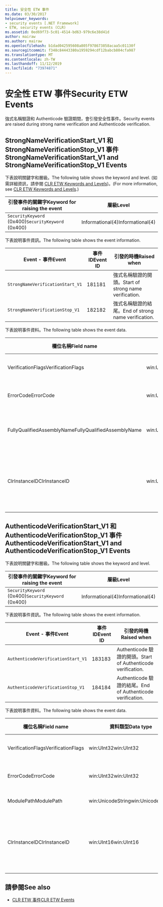 ```yaml
---
title: 安全性 ETW 事件
ms.date: 03/30/2017
helpviewer_keywords:
- security events [.NET Framework]
- ETW, security events (CLR)
ms.assetid: 0ed69f73-5c01-4514-bd63-979c6e38d41d
author: mairaw
ms.author: mairaw
ms.openlocfilehash: b1dad042595608a805f978673858acaa5c01130f
ms.sourcegitcommit: f348c84443380a1959294cdf12babcb804cfa987
ms.translationtype: MT
ms.contentlocale: zh-TW
ms.lasthandoff: 11/12/2019
ms.locfileid: "73974871"
---
```

# <a name="security-etw-events"></a><span data-ttu-id="f9d16-102">安全性 ETW 事件</span><span class="sxs-lookup"><span data-stu-id="f9d16-102">Security ETW Events</span></span>

<span data-ttu-id="f9d16-103">強式名稱驗證和 Authenticode 驗證期間，會引發安全性事件。</span><span class="sxs-lookup"><span data-stu-id="f9d16-103">Security events are raised during strong name verification and Authenticode verification.</span></span>  

## <a name="strongnameverificationstart_v1-and-strongnameverificationstop_v1-events"></a><span data-ttu-id="f9d16-104">StrongNameVerificationStart_V1 和 StrongNameVerificationStop_V1 事件</span><span class="sxs-lookup"><span data-stu-id="f9d16-104">StrongNameVerificationStart_V1 and StrongNameVerificationStop_V1 Events</span></span>  
 <span data-ttu-id="f9d16-105">下表說明關鍵字和層級。</span><span class="sxs-lookup"><span data-stu-id="f9d16-105">The following table shows the keyword and level.</span></span> <span data-ttu-id="f9d16-106">(如需詳細資訊，請參閱 [CLR ETW Keywords and Levels](clr-etw-keywords-and-levels.md))。</span><span class="sxs-lookup"><span data-stu-id="f9d16-106">(For more information, see [CLR ETW Keywords and Levels](clr-etw-keywords-and-levels.md).)</span></span>  
  
|<span data-ttu-id="f9d16-107">引發事件的關鍵字</span><span class="sxs-lookup"><span data-stu-id="f9d16-107">Keyword for raising the event</span></span>|<span data-ttu-id="f9d16-108">層級</span><span class="sxs-lookup"><span data-stu-id="f9d16-108">Level</span></span>|  
|-----------------------------------|-----------|  
|<span data-ttu-id="f9d16-109">`SecurityKeyword` (0x400)</span><span class="sxs-lookup"><span data-stu-id="f9d16-109">`SecurityKeyword` (0x400)</span></span>|<span data-ttu-id="f9d16-110">Informational(4)</span><span class="sxs-lookup"><span data-stu-id="f9d16-110">Informational(4)</span></span>|  
  
 <span data-ttu-id="f9d16-111">下表說明事件資訊。</span><span class="sxs-lookup"><span data-stu-id="f9d16-111">The following table shows the event information.</span></span>  
  
|<span data-ttu-id="f9d16-112">Event - 事件</span><span class="sxs-lookup"><span data-stu-id="f9d16-112">Event</span></span>|<span data-ttu-id="f9d16-113">事件 ID</span><span class="sxs-lookup"><span data-stu-id="f9d16-113">Event ID</span></span>|<span data-ttu-id="f9d16-114">引發的時機</span><span class="sxs-lookup"><span data-stu-id="f9d16-114">Raised when</span></span>|  
|-----------|--------------|-----------------|  
|`StrongNameVerificationStart_V1`|<span data-ttu-id="f9d16-115">181</span><span class="sxs-lookup"><span data-stu-id="f9d16-115">181</span></span>|<span data-ttu-id="f9d16-116">強式名稱驗證的開頭。</span><span class="sxs-lookup"><span data-stu-id="f9d16-116">Start of strong name verification.</span></span>|  
|`StrongNameVerificationStop_V1`|<span data-ttu-id="f9d16-117">182</span><span class="sxs-lookup"><span data-stu-id="f9d16-117">182</span></span>|<span data-ttu-id="f9d16-118">強式名稱驗證的結尾。</span><span class="sxs-lookup"><span data-stu-id="f9d16-118">End of strong name verification.</span></span>|  
  
 <span data-ttu-id="f9d16-119">下表說明事件資料。</span><span class="sxs-lookup"><span data-stu-id="f9d16-119">The following table shows the event data.</span></span>  
  
|<span data-ttu-id="f9d16-120">欄位名稱</span><span class="sxs-lookup"><span data-stu-id="f9d16-120">Field name</span></span>|<span data-ttu-id="f9d16-121">資料類型</span><span class="sxs-lookup"><span data-stu-id="f9d16-121">Data type</span></span>|<span data-ttu-id="f9d16-122">描述</span><span class="sxs-lookup"><span data-stu-id="f9d16-122">Description</span></span>|  
|----------------|---------------|-----------------|  
|<span data-ttu-id="f9d16-123">VerificationFlags</span><span class="sxs-lookup"><span data-stu-id="f9d16-123">VerificationFlags</span></span>|<span data-ttu-id="f9d16-124">win:UInt32</span><span class="sxs-lookup"><span data-stu-id="f9d16-124">win:UInt32</span></span>|<span data-ttu-id="f9d16-125">驗證旗標。</span><span class="sxs-lookup"><span data-stu-id="f9d16-125">The verification flags.</span></span>|  
|<span data-ttu-id="f9d16-126">ErrorCode</span><span class="sxs-lookup"><span data-stu-id="f9d16-126">ErrorCode</span></span>|<span data-ttu-id="f9d16-127">win:UInt32</span><span class="sxs-lookup"><span data-stu-id="f9d16-127">win:UInt32</span></span>|<span data-ttu-id="f9d16-128">HResult 錯誤碼。</span><span class="sxs-lookup"><span data-stu-id="f9d16-128">The HResult error code.</span></span>|  
|<span data-ttu-id="f9d16-129">FullyQualifiedAssemblyName</span><span class="sxs-lookup"><span data-stu-id="f9d16-129">FullyQualifiedAssemblyName</span></span>|<span data-ttu-id="f9d16-130">win:UnicodeString</span><span class="sxs-lookup"><span data-stu-id="f9d16-130">win:UnicodeString</span></span>|<span data-ttu-id="f9d16-131">完整組件名稱。</span><span class="sxs-lookup"><span data-stu-id="f9d16-131">The fully qualified assembly name.</span></span>|  
|<span data-ttu-id="f9d16-132">ClrInstanceID</span><span class="sxs-lookup"><span data-stu-id="f9d16-132">ClrInstanceID</span></span>|<span data-ttu-id="f9d16-133">win:UInt16</span><span class="sxs-lookup"><span data-stu-id="f9d16-133">win:UInt16</span></span>|<span data-ttu-id="f9d16-134">CLR 或 CoreCLR 執行個體的唯一 ID。</span><span class="sxs-lookup"><span data-stu-id="f9d16-134">Unique ID for the instance of CLR or CoreCLR.</span></span>|  

## <a name="authenticodeverificationstart_v1-and-authenticodeverificationstop_v1-events"></a><span data-ttu-id="f9d16-135">AuthenticodeVerificationStart_V1 和 AuthenticodeVerificationStop_V1 事件</span><span class="sxs-lookup"><span data-stu-id="f9d16-135">AuthenticodeVerificationStart_V1 and AuthenticodeVerificationStop_V1 Events</span></span>  
 <span data-ttu-id="f9d16-136">下表說明關鍵字和層級。</span><span class="sxs-lookup"><span data-stu-id="f9d16-136">The following table shows the keyword and level.</span></span>  
  
|<span data-ttu-id="f9d16-137">引發事件的關鍵字</span><span class="sxs-lookup"><span data-stu-id="f9d16-137">Keyword for raising the event</span></span>|<span data-ttu-id="f9d16-138">層級</span><span class="sxs-lookup"><span data-stu-id="f9d16-138">Level</span></span>|  
|-----------------------------------|-----------|  
|<span data-ttu-id="f9d16-139">`SecurityKeyword` (0x400)</span><span class="sxs-lookup"><span data-stu-id="f9d16-139">`SecurityKeyword` (0x400)</span></span>|<span data-ttu-id="f9d16-140">Informational(4)</span><span class="sxs-lookup"><span data-stu-id="f9d16-140">Informational(4)</span></span>|  
  
 <span data-ttu-id="f9d16-141">下表說明事件資訊。</span><span class="sxs-lookup"><span data-stu-id="f9d16-141">The following table shows the event information.</span></span>  
  
|<span data-ttu-id="f9d16-142">Event - 事件</span><span class="sxs-lookup"><span data-stu-id="f9d16-142">Event</span></span>|<span data-ttu-id="f9d16-143">事件 ID</span><span class="sxs-lookup"><span data-stu-id="f9d16-143">Event ID</span></span>|<span data-ttu-id="f9d16-144">引發的時機</span><span class="sxs-lookup"><span data-stu-id="f9d16-144">Raised when</span></span>|  
|-----------|--------------|-----------------|  
|`AuthenticodeVerificationStart_V1`|<span data-ttu-id="f9d16-145">183</span><span class="sxs-lookup"><span data-stu-id="f9d16-145">183</span></span>|<span data-ttu-id="f9d16-146">Authenticode 驗證的開頭。</span><span class="sxs-lookup"><span data-stu-id="f9d16-146">Start of Authenticode verification.</span></span>|  
|`AuthenticodeVerificationStop_V1`|<span data-ttu-id="f9d16-147">184</span><span class="sxs-lookup"><span data-stu-id="f9d16-147">184</span></span>|<span data-ttu-id="f9d16-148">Authenticode 驗證的結尾。</span><span class="sxs-lookup"><span data-stu-id="f9d16-148">End of Authenticode verification.</span></span>|  
  
 <span data-ttu-id="f9d16-149">下表說明事件資料。</span><span class="sxs-lookup"><span data-stu-id="f9d16-149">The following table shows the event data.</span></span>  
  
|<span data-ttu-id="f9d16-150">欄位名稱</span><span class="sxs-lookup"><span data-stu-id="f9d16-150">Field name</span></span>|<span data-ttu-id="f9d16-151">資料類型</span><span class="sxs-lookup"><span data-stu-id="f9d16-151">Data type</span></span>|<span data-ttu-id="f9d16-152">描述</span><span class="sxs-lookup"><span data-stu-id="f9d16-152">Description</span></span>|  
|----------------|---------------|-----------------|  
|<span data-ttu-id="f9d16-153">VerificationFlags</span><span class="sxs-lookup"><span data-stu-id="f9d16-153">VerificationFlags</span></span>|<span data-ttu-id="f9d16-154">win:UInt32</span><span class="sxs-lookup"><span data-stu-id="f9d16-154">win:UInt32</span></span>|<span data-ttu-id="f9d16-155">驗證旗標。</span><span class="sxs-lookup"><span data-stu-id="f9d16-155">The verification flags.</span></span>|  
|<span data-ttu-id="f9d16-156">ErrorCode</span><span class="sxs-lookup"><span data-stu-id="f9d16-156">ErrorCode</span></span>|<span data-ttu-id="f9d16-157">win:UInt32</span><span class="sxs-lookup"><span data-stu-id="f9d16-157">win:UInt32</span></span>|<span data-ttu-id="f9d16-158">HResult 錯誤碼。</span><span class="sxs-lookup"><span data-stu-id="f9d16-158">The HResult error code.</span></span>|  
|<span data-ttu-id="f9d16-159">ModulePath</span><span class="sxs-lookup"><span data-stu-id="f9d16-159">ModulePath</span></span>|<span data-ttu-id="f9d16-160">win:UnicodeString</span><span class="sxs-lookup"><span data-stu-id="f9d16-160">win:UnicodeString</span></span>|<span data-ttu-id="f9d16-161">模組路徑。</span><span class="sxs-lookup"><span data-stu-id="f9d16-161">The module path.</span></span>|  
|<span data-ttu-id="f9d16-162">ClrInstanceID</span><span class="sxs-lookup"><span data-stu-id="f9d16-162">ClrInstanceID</span></span>|<span data-ttu-id="f9d16-163">win:UInt16</span><span class="sxs-lookup"><span data-stu-id="f9d16-163">win:UInt16</span></span>|<span data-ttu-id="f9d16-164">CLR 或 CoreCLR 執行個體的唯一 ID。</span><span class="sxs-lookup"><span data-stu-id="f9d16-164">Unique ID for the instance of CLR or CoreCLR.</span></span>|  
  
## <a name="see-also"></a><span data-ttu-id="f9d16-165">請參閱</span><span class="sxs-lookup"><span data-stu-id="f9d16-165">See also</span></span>

- [<span data-ttu-id="f9d16-166">CLR ETW 事件</span><span class="sxs-lookup"><span data-stu-id="f9d16-166">CLR ETW Events</span></span>](clr-etw-events.md)
